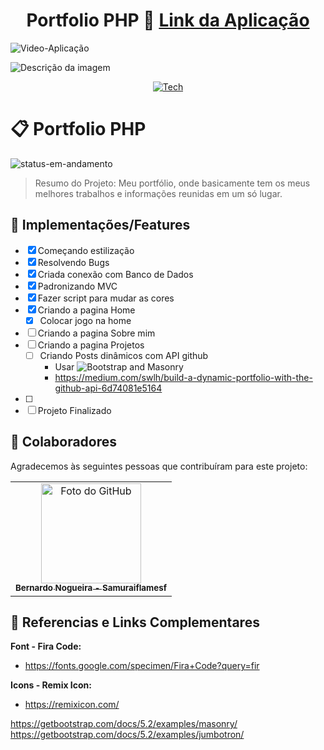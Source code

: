 <div align="center">
  
# Portfolio PHP 📁 <a href="#">Link da Aplicação</a>

</div>

![Video-Aplicação](https://user-images.githubusercontent.com/62897976/185768202-9e2fda79-b014-4d99-a10e-1f0852a981a1.gif)

<img src="./src/Assets/gif.gif" alt="Descrição da imagem">

<div align="center">

[![Tech](https://skillicons.dev/icons?i=html,css,js,bootstrap,php,mysql)](https://skillicons.dev)

</div>

# 📋 Portfolio PHP

<!-- ![status-finalizado](https://user-images.githubusercontent.com/62897976/185768561-589083e1-f18f-480b-9709-0ca24acf9c6d.svg) -->

![status-em-andamento](https://user-images.githubusercontent.com/62897976/185768581-1d051a52-2e60-4378-b31d-39028cbfb5c8.svg)

> Resumo do Projeto: Meu portfólio, onde basicamente tem os meus melhores trabalhos e informações reunidas em um só lugar.

## 🎯 Implementações/Features

-   [x] Começando estilização
-   [x] Resolvendo Bugs
-   [x] Criada conexão com Banco de Dados
-   [x] Padronizando MVC
-   [x] Fazer script para mudar as cores
-   [x] Criando a pagina Home
    -   [x] Colocar jogo na home
-   [ ] Criando a pagina Sobre mim
-   [ ] Criando a pagina Projetos
    -   [ ] Criando Posts dinâmicos com API github
        -   Usar ![Bootstrap and Masonry](https://getbootstrap.com/docs/5.2/examples/masonry/)
        -   https://medium.com/swlh/build-a-dynamic-portfolio-with-the-github-api-6d74081e5164

-   [ ]
-   [ ] Projeto Finalizado

## 🤝 Colaboradores

Agradecemos às seguintes pessoas que contribuíram para este projeto:

<table>
  <tr>
    <td align="center">
      <a href="https://github.com/Samuraiflamesf">
        <img src="https://avatars.githubusercontent.com/u/62897976?s=400&u=afa8e717adda64a162c125cbbbcdfa187b86348a&v=4" width="160px;" alt="Foto do GitHub"/><br>
          <sub>
          <b>
          Bernardo Nogueira - Samuraiflamesf
          </b>
        </sub>
      </a>
    </td>
  </tr>
</table>

## 📕 Referencias e Links Complementares

**Font - Fira Code:**

-   https://fonts.google.com/specimen/Fira+Code?query=fir

**Icons - Remix Icon:**

-   https://remixicon.com/

https://getbootstrap.com/docs/5.2/examples/masonry/
https://getbootstrap.com/docs/5.2/examples/jumbotron/

